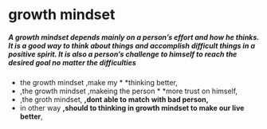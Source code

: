 # growth mindset
 
 ##### A growth mindset depends mainly on a person’s effort and how he thinks. It is a good way to think about things and accomplish difficult things in a positive spirit. It is also a person’s challenge to himself to reach the desired goal no matter the difficulties
 
 * the growth mindset ,make my * *thinking better,
 * ,the growth mindset ,makeing the person * *more trust on himself,
 * ,the groth mindset, **,dont able to match with bad person,**
 * in other way  **,should to thinking in growth mindset to make our live better**, 
